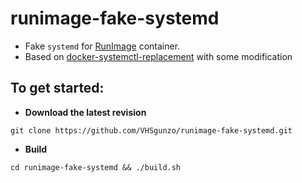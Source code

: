 # runimage-fake-systemd
* Fake `systemd` for [RunImage](https://github.com/VHSgunzo/runimage) container.
* Based on [docker-systemctl-replacement](https://github.com/gdraheim/docker-systemctl-replacement) with some modification
## To get started:
* **Download the latest revision**
```
git clone https://github.com/VHSgunzo/runimage-fake-systemd.git
```
* **Build**
```
cd runimage-fake-systemd && ./build.sh
```
